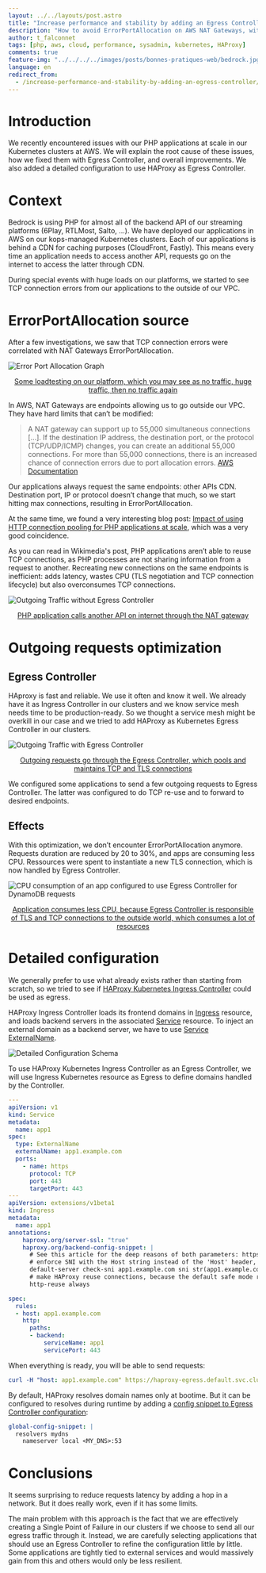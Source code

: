 ```yaml
---
layout: ../../layouts/post.astro
title: "Increase performance and stability by adding an Egress Controller in a Kubernetes cluster at AWS"
description: "How to avoid ErrorPortAllocation on AWS NAT Gateways, with PHP applications, at scale"
author: t_falconnet
tags: [php, aws, cloud, performance, sysadmin, kubernetes, HAProxy]
comments: true
feature-img: "../../../../images/posts/bonnes-pratiques-web/bedrock.jpg"
language: en
redirect_from:
  - /increase-performance-and-stability-by-adding-an-egress-controller/
---
```


# Introduction

We recently encountered issues with our PHP applications at scale in our Kubernetes clusters at AWS. We will explain the root cause of these issues, how we fixed them with Egress Controller, and overall improvements. We also added a detailed configuration to use HAProxy as Egress Controller.

# Context

Bedrock is using PHP for almost all of the backend API of our streaming platforms (6Play, RTLMost, Salto, …). We have deployed our applications in AWS on our kops-managed Kubernetes clusters. Each of our applications is behind a CDN for caching purposes (CloudFront, Fastly). This means every time an application needs to access another API, requests go on the internet to access the latter through CDN.

During special events with huge loads on our platforms, we started to see TCP connection errors from our applications to the outside of our VPC.

# ErrorPortAllocation source

After a few investigations, we saw that TCP connection errors were correlated with NAT Gateways ErrorPortAllocation.

![Error Port Allocation Graph](../../../../images/posts/2021-10-18-increase-performance-and-stability-by-adding-an-egress-controller/error-port-allocation.png)
<center><ins>Some loadtesting on our platform, which you may see as no traffic, huge traffic, then no traffic again</ins></center>


In AWS, NAT Gateways are endpoints allowing us to go outside our VPC. They have hard limits that can’t be modified:
> A NAT gateway can support up to 55,000 simultaneous connections [...]. If the destination IP address, the destination port, or the protocol (TCP/UDP/ICMP) changes, you can create an additional 55,000 connections. For more than 55,000 connections, there is an increased chance of connection errors due to port allocation errors. [AWS Documentation](https://docs.aws.amazon.com/vpc/latest/userguide/vpc-nat-gateway.html#nat-gateway-limits)

Our applications always request the same endpoints: other APIs CDN. Destination port, IP or protocol doesn’t change that much, so we start hitting max connections, resulting in ErrorPortAllocation.

At the same time, we found a very interesting blog post: [Impact of using HTTP connection pooling for PHP applications at scale](https://techblog.wikimedia.org/2020/10/26/impact-of-using-http-connection-pooling-for-php-applications-at-scale/), which was a very good coincidence.

As you can read in Wikimedia's post, PHP applications aren’t able to reuse TCP connections, as PHP processes are not sharing information from a request to another. Recreating new connections on the same endpoints is inefficient: adds latency, wastes CPU (TLS negotiation and TCP connection lifecycle) but also overconsumes TCP connections.

![Outgoing Traffic without Egress Controller](../../../../images/posts/2021-10-18-increase-performance-and-stability-by-adding-an-egress-controller/outgoing-traffic-without-egress-schema.png)
<center><ins>PHP application calls another API on internet through the NAT gateway</ins></center>

# Outgoing requests optimization

## Egress Controller 

HAproxy is fast and reliable. We use it often and know it well. We already have it as Ingress Controller in our clusters and we know service mesh needs time to be production-ready. So we thought a service mesh might be overkill in our case and we tried to add HAProxy as Kubernetes Egress Controller in our clusters. 

![Outgoing Traffic with Egress Controller](../../../../images/posts/2021-10-18-increase-performance-and-stability-by-adding-an-egress-controller/outgoing-traffic-with-egress-schema.png)
<center><ins>Outgoing requests go through the Egress Controller, which pools and maintains TCP and TLS connections</ins></center>


We configured some applications to send a few outgoing requests to Egress Controller. The latter was configured to do TCP re-use and to forward to desired endpoints. 

## Effects

With this optimization, we don’t encounter ErrorPortAllocation anymore. Requests duration are reduced by 20 to 30%, and apps are consuming less CPU. Ressources were spent to instantiate a new TLS connection, which is now handled by Egress Controller.

![CPU consumption of an app configured to use Egress Controller for DynamoDB requests](../../../../images/posts/2021-10-18-increase-performance-and-stability-by-adding-an-egress-controller/cpu-metrics.png)
<center><ins>Application consumes less CPU, because Egress Controller is responsible of TLS and TCP connections to the outside world, which consumes a lot of resources</ins></center>

# Detailed configuration

We generally prefer to use what already exists rather than starting from scratch, so we tried to see if [HAProxy Kubernetes Ingress Controller](https://www.haproxy.com/documentation/kubernetes/latest/installation/community/) could be used as egress.

HAProxy Ingress Controller loads its frontend domains in [Ingress](https://kubernetes.io/docs/concepts/services-networking/ingress/) resource, and loads backend servers in the associated [Service](https://kubernetes.io/docs/concepts/services-networking/service/) resource. To inject an external domain as a backend server, we have to use [Service ExternalName](https://kubernetes.io/docs/concepts/services-networking/service/#externalname).

![Detailed Configuration Schema](../../../../images/posts/2021-10-18-increase-performance-and-stability-by-adding-an-egress-controller/detailed-configuration.png)

To use HAProxy Kubernetes Ingress Controller as an Egress Controller, we will use Ingress Kubernetes resource as Egress to define domains handled by the Controller.

```yaml
---
apiVersion: v1
kind: Service
metadata:
  name: app1
spec:
  type: ExternalName
  externalName: app1.example.com
  ports:
    - name: https
      protocol: TCP
      port: 443
      targetPort: 443
---
apiVersion: extensions/v1beta1
kind: Ingress
metadata:
  name: app1
annotations:
    haproxy.org/server-ssl: "true"
    haproxy.org/backend-config-snippet: |
      # See this article for the deep reasons of both parameters: https://www.haproxy.com/fr/blog/http-keep-alive-pipelining-multiplexing-and-connection-pooling/
      # enforce SNI with the Host string instead of the 'Host' header, because HAProxy cannot reuse connections with a non-fixed Host SNI value.
      default-server check-sni app1.example.com sni str(app1.example.com) resolvers mydns resolve-prefer ipv4
      # make HAProxy reuse connections, because the default safe mode reuses connections only for the same source.ip
      http-reuse always

spec:
  rules:
  - host: app1.example.com
    http:
      paths:
      - backend:
          serviceName: app1
          servicePort: 443
```


When everything is ready, you will be able to send requests:

```yaml
curl -H "host: app1.example.com" https://haproxy-egress.default.svc.cluster.local/health
```

By default, HAProxy resolves domain names only at bootime. But it can be configured to resolves during runtime by adding a [config snippet to Egress Controller configuration](https://www.haproxy.com/documentation/kubernetes/latest/configuration/configmap/#global-config-snippet):

```yaml
global-config-snippet: |
  resolvers mydns
    nameserver local <MY_DNS>:53
```

# Conclusions

It seems surprising to reduce requests latency by adding a hop in a network. But it does really work, even if it has some limits.

The main problem with this approach is the fact that we are effectively creating a Single Point of Failure in our clusters if we choose to send all our egress traffic through it. Instead, we are carefully selecting applications that should use an Egress Controller to refine the configuration little by little. Some applications are tightly tied to external services and would massively gain from this and others would only be less resilient.
